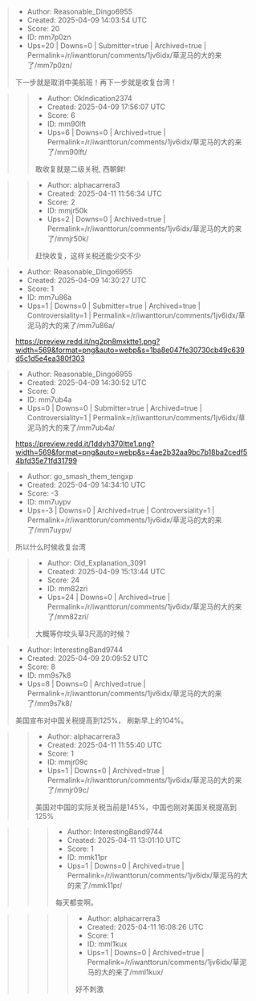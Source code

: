 > - Author: Reasonable_Dingo6955
> - Created: 2025-04-09 14:03:54 UTC
> - Score: 20
> - ID: mm7p0zn
> - Ups=20 | Downs=0 | Submitter=true | Archived=true | Permalink=/r/iwanttorun/comments/1jv6idx/草泥马的大的来了/mm7p0zn/
>
> 下一步就是取消中美航班！再下一步就是收复台湾！

>> - Author: OkIndication2374
>> - Created: 2025-04-09 17:56:07 UTC
>> - Score: 6
>> - ID: mm90lft
>> - Ups=6 | Downs=0 | Archived=true | Permalink=/r/iwanttorun/comments/1jv6idx/草泥马的大的来了/mm90lft/
>>
>> 敢收复就是二级关税, 西朝鲜!

>> - Author: alphacarrera3
>> - Created: 2025-04-11 11:56:34 UTC
>> - Score: 2
>> - ID: mmjr50k
>> - Ups=2 | Downs=0 | Archived=true | Permalink=/r/iwanttorun/comments/1jv6idx/草泥马的大的来了/mmjr50k/
>>
>> 赶快收复，这样关税还能少交不少

> - Author: Reasonable_Dingo6955
> - Created: 2025-04-09 14:30:27 UTC
> - Score: 1
> - ID: mm7u86a
> - Ups=1 | Downs=0 | Submitter=true | Archived=true | Controversiality=1 | Permalink=/r/iwanttorun/comments/1jv6idx/草泥马的大的来了/mm7u86a/
>
> https://preview.redd.it/ng2pn8mxktte1.png?width=569&format=png&auto=webp&s=1ba8e047fe30730cb49c639d5c1d5e4ea380f303

> - Author: Reasonable_Dingo6955
> - Created: 2025-04-09 14:30:52 UTC
> - Score: 0
> - ID: mm7ub4a
> - Ups=0 | Downs=0 | Submitter=true | Archived=true | Controversiality=1 | Permalink=/r/iwanttorun/comments/1jv6idx/草泥马的大的来了/mm7ub4a/
>
> https://preview.redd.it/1ddyh370ltte1.png?width=569&format=png&auto=webp&s=4ae2b32aa9bc7b18ba2cedf54bfd35e71fd31799

> - Author: go_smash_them_tengxp
> - Created: 2025-04-09 14:34:10 UTC
> - Score: -3
> - ID: mm7uypv
> - Ups=-3 | Downs=0 | Archived=true | Controversiality=1 | Permalink=/r/iwanttorun/comments/1jv6idx/草泥马的大的来了/mm7uypv/
>
> 所以什么时候收复台湾

>> - Author: Old_Explanation_3091
>> - Created: 2025-04-09 15:13:44 UTC
>> - Score: 24
>> - ID: mm82zri
>> - Ups=24 | Downs=0 | Archived=true | Permalink=/r/iwanttorun/comments/1jv6idx/草泥马的大的来了/mm82zri/
>>
>> 大概等你坟头草3尺高的时候？

> - Author: InterestingBand9744
> - Created: 2025-04-09 20:09:52 UTC
> - Score: 8
> - ID: mm9s7k8
> - Ups=8 | Downs=0 | Archived=true | Permalink=/r/iwanttorun/comments/1jv6idx/草泥马的大的来了/mm9s7k8/
>
> 美国宣布对中国关税提高到125%， 刷新早上的104%。

>> - Author: alphacarrera3
>> - Created: 2025-04-11 11:55:40 UTC
>> - Score: 1
>> - ID: mmjr09c
>> - Ups=1 | Downs=0 | Archived=true | Permalink=/r/iwanttorun/comments/1jv6idx/草泥马的大的来了/mmjr09c/
>>
>> 美国对中国的实际关税当前是145%，中国也刚对美国关税提高到125%

>>> - Author: InterestingBand9744
>>> - Created: 2025-04-11 13:01:10 UTC
>>> - Score: 1
>>> - ID: mmk11pr
>>> - Ups=1 | Downs=0 | Archived=true | Permalink=/r/iwanttorun/comments/1jv6idx/草泥马的大的来了/mmk11pr/
>>>
>>> 每天都变啊。

>>>> - Author: alphacarrera3
>>>> - Created: 2025-04-11 16:08:26 UTC
>>>> - Score: 1
>>>> - ID: mml1kux
>>>> - Ups=1 | Downs=0 | Archived=true | Permalink=/r/iwanttorun/comments/1jv6idx/草泥马的大的来了/mml1kux/
>>>>
>>>> 好不刺激
